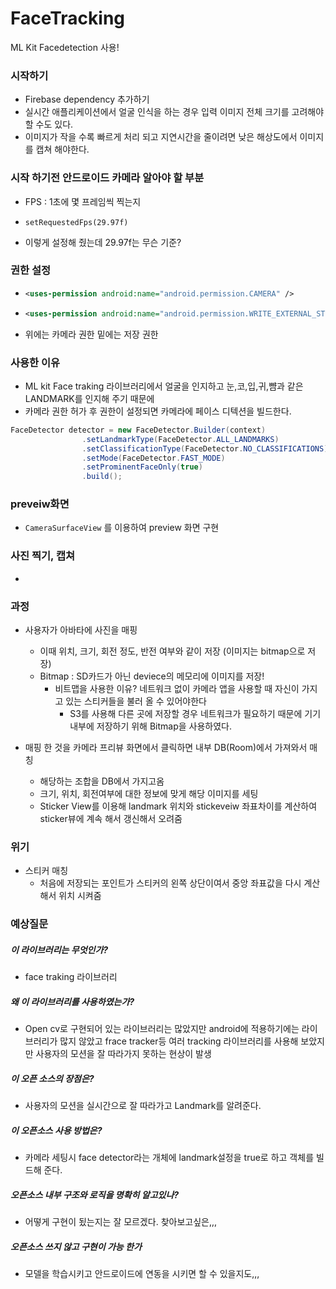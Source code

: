 # FaceTracking

ML Kit Facedetection 사용! 

### 시작하기

- Firebase dependency 추가하기
- 실시간 애플리케이션에서 얼굴 인식을 하는 경우 입력 이미지 전체 크기를 고려해야 할 수도 있다.
- 이미지가 작을 수록 빠르게 처리 되고 지연시간을 줄이려면 낮은 해상도에서 이미지를 캡쳐 해야한다.



### 시작 하기전 안드로이드 카메라 알아야 할 부분

- FPS : 1초에 몇 프레임씩 찍는지

- ```
  setRequestedFps(29.97f)
  ```

- 이렇게 설정해 줬는데 29.97f는 무슨 기준?



### 권한 설정

- ```xml
  <uses-permission android:name="android.permission.CAMERA" />
  ```

- ```xml
  <uses-permission android:name="android.permission.WRITE_EXTERNAL_STORAGE" />
  ```

- 위에는 카메라 권한 밑에는 저장 권한



### 사용한 이유

- ML kit Face traking 라이브러리에서 얼굴을 인지하고 눈,코,입,귀,뺨과 같은 LANDMARK를 인지해 주기 때문에
- 카메라 권한 허가 후 권한이 설정되면 카메라에 페이스 디텍션을 빌드한다.

```java
FaceDetector detector = new FaceDetector.Builder(context)
                .setLandmarkType(FaceDetector.ALL_LANDMARKS)
                .setClassificationType(FaceDetector.NO_CLASSIFICATIONS)
                .setMode(FaceDetector.FAST_MODE)
                .setProminentFaceOnly(true)
                .build();
```



### preveiw화면

- `CameraSurfaceView` 를 이용하여 preview 화면 구현



### 사진 찍기, 캡쳐

- 



### 과정

- 사용자가 아바타에 사진을 매핑
  - 이때 위치, 크기, 회전 정도, 반전 여부와 같이 저장 (이미지는 bitmap으로 저장)
  - Bitmap : SD카드가 아닌 deviece의 메모리에 이미지를 저장!
    - 비트맵을 사용한 이유? 네트워크 없이 카메라 앱을 사용할 때 자신이 가지고 있는 스티커들을 불러 올 수 있어야한다
      - S3를 사용해 다른 곳에 저장할 경우 네트워크가 필요하기 때문에 기기 내부에 저장하기 위해 Bitmap을 사용하였다.

- 매핑 한 것을 카메라 프리뷰 화면에서 클릭하면 내부 DB(Room)에서 가져와서 매칭
  - 해당하는 조합을 DB에서 가지고옴
  - 크기, 위치, 회전여부에 대한 정보에 맞게 해당 이미지를 세팅
  - Sticker View를 이용해 landmark 위치와 stickeveiw 좌표차이를 계산하여 sticker뷰에 계속 해서 갱신해서 오려줌



### 위기

- 스티커 매칭
  - 처음에 저장되는 포인트가 스티커의 왼쪽 상단이여서 중앙 좌표값을 다시 계산해서 위치 시켜줌



### 예상질문

##### 이 라이브러리는 무엇인가?

- face traking 라이브러리

##### 왜 이 라이브러리를 사용하였는가?

- Open cv로 구현되어 있는 라이브러리는 많았지만 android에 적용하기에는 라이브러리가 많지 않았고 frace tracker등 여러 tracking 라이브러리를 사용해 보았지만 사용자의 모션을 잘 따라가지 못하는 현상이 발생

##### 이 오픈 소스의 장점은?

- 사용자의 모션을 실시간으로 잘 따라가고 Landmark를 알려준다.

##### 이 오픈소스 사용 방법은?

- 카메라 세팅시 face detector라는 개체에 landmark설정을 true로 하고 객체를 빌드해 준다.

##### 오픈소스 내부 구조와 로직을 명확히 알고있나?

- 어떻게 구현이 됬는지는 잘 모르겠다. 찾아보고싶은,,,

##### 오픈소스 쓰지 않고 구현이 가능 한가

- 모델을 학습시키고 안드로이드에 연동을 시키면 할 수 있을지도,,,


